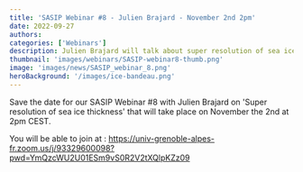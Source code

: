 ```yaml
---
title: 'SASIP Webinar #8 - Julien Brajard - November 2nd 2pm'
date: 2022-09-27
authors:
categories: ['Webinars']
description: Julien Brajard will talk about super resolution of sea ice thickness
thumbnail: 'images/webinars/SASIP-webinar8-thumb.png'
image: 'images/news/SASIP_webinar_8.png'
heroBackground: '/images/ice-bandeau.png'
---
```

Save the date for our SASIP Webinar #8 with Julien Brajard on 'Super resolution of sea ice thickness' that will take place on November the 2nd at 2pm CEST.

You will be able to join at : https://univ-grenoble-alpes-fr.zoom.us/j/93329600098?pwd=YmQzcWU2U01ESm9vS0R2V2tXQlpKZz09 
